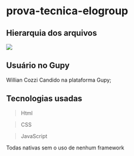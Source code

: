 # prova-tecnica-elogroup

## Hierarquia dos arquivos

![](https://i.imgur.com/pj69Kf0.png)

## Usuário no Gupy
Willian Cozzi Candido na plataforma Gupy;

## Tecnologias usadas
> Html

> CSS

> JavaScript

Todas nativas sem o uso de nenhum framework
